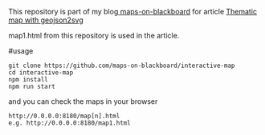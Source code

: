This repository is part of my blog[ maps-on-blackboard](http://maps-on-blackboard.com) for article [Thematic map with geojson2svg](http://maps-on-blackboard.com/articles/interactive-map/)

map1.html from this repository is used in the article.

#usage

```
git clone https://github.com/maps-on-blackboard/interactive-map
cd interactive-map
npm install 
npm run start
```

and you can check the maps in your browser
```
http://0.0.0.0:8180/map[n].html
e.g. http://0.0.0.0:8180/map1.html

```

